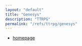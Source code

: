 ```yaml
---
layout: "default"
title: "Genesys"
description: "TTRPG"
permalink: "/refs/ttrpg/genesys"
---
```


- [homepage](https://www.fantasyflightgames.com/en/products/genesys/)

